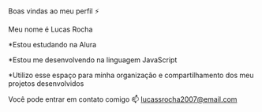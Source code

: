Boas vindas ao meu perfil ⚡

Meu nome é Lucas Rocha

*Estou estudando na Alura

*Estou me desenvolvendo na linguagem JavaScript

*Utilizo esse espaço para minha organização e compartilhamento dos meu projetos desenvolvidos

Você pode entrar em contato comigo 📫
lucassrocha2007@email.com
